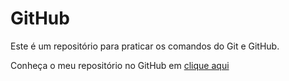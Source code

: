 # GitHub

Este é um repositório para praticar os comandos do Git e GitHub.

Conheça o meu repositório no GitHub em [clique aqui](https://github.com/rafhaelom)
